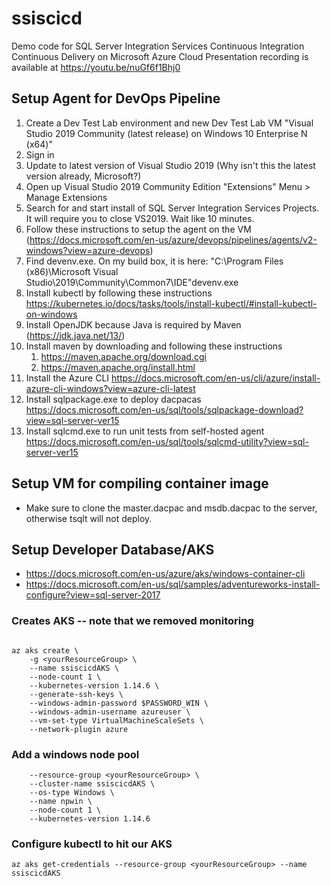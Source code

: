 # ssiscicd
Demo code for SQL Server Integration Services Continuous Integration Continuous Delivery on Microsoft Azure Cloud
Presentation recording is available at https://youtu.be/nuGf6f1Bhj0

## Setup Agent for DevOps Pipeline
1. Create a Dev Test Lab environment and new Dev Test Lab VM "Visual Studio 2019 Community (latest release) on Windows 10 Enterprise N (x64)"
1. Sign in
1. Update to latest version of Visual Studio 2019 (Why isn't this the latest version already, Microsoft?)
1. Open up Visual Studio 2019 Community Edition "Extensions" Menu > Manage Extensions
1. Search for and start install of SQL Server Integration Services Projects. It will require you to close VS2019. Wait like 10 minutes.
1. Follow these instructions to setup the agent on the VM (https://docs.microsoft.com/en-us/azure/devops/pipelines/agents/v2-windows?view=azure-devops)
1. Find devenv.exe. On my build box, it is here: "C:\Program Files (x86)\Microsoft Visual Studio\2019\Community\Common7\IDE"devenv.exe
1. Install kubectl by following these instructions https://kubernetes.io/docs/tasks/tools/install-kubectl/#install-kubectl-on-windows
1. Install OpenJDK because Java is required by Maven (https://jdk.java.net/13/)
1. Install maven by downloading and following these instructions
   1. https://maven.apache.org/download.cgi
   1. https://maven.apache.org/install.html
1. Install the Azure CLI https://docs.microsoft.com/en-us/cli/azure/install-azure-cli-windows?view=azure-cli-latest
1. Install sqlpackage.exe to deploy dacpacas https://docs.microsoft.com/en-us/sql/tools/sqlpackage-download?view=sql-server-ver15
1. Install sqlcmd.exe to run unit tests from self-hosted agent https://docs.microsoft.com/en-us/sql/tools/sqlcmd-utility?view=sql-server-ver15



## Setup VM for compiling container image
- Make sure to clone the master.dacpac and msdb.dacpac to the server, otherwise tsqlt will not deploy.

## Setup Developer Database/AKS
- https://docs.microsoft.com/en-us/azure/aks/windows-container-cli
- https://docs.microsoft.com/en-us/sql/samples/adventureworks-install-configure?view=sql-server-2017

### Creates AKS -- note that we removed monitoring
```PASSWORD_WIN="<Y0u4Passwo3dGo3sH!r!>"

az aks create \ 
    -g <yourResourceGroup> \ 
    --name ssiscicdAKS \
    --node-count 1 \
    --kubernetes-version 1.14.6 \
    --generate-ssh-keys \
    --windows-admin-password $PASSWORD_WIN \
    --windows-admin-username azureuser \
    --vm-set-type VirtualMachineScaleSets \
    --network-plugin azure
```

### Add a windows node pool
```az aks nodepool add \
    --resource-group <yourResourceGroup> \
    --cluster-name ssiscicdAKS \
    --os-type Windows \
    --name npwin \
    --node-count 1 \
    --kubernetes-version 1.14.6
```
    
### Configure kubectl to hit our AKS
`az aks get-credentials --resource-group <yourResourceGroup> --name ssiscicdAKS`	

